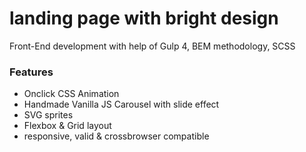 # landing page with bright design
Front-End development with help of Gulp 4, BEM methodology, SCSS

### Features
* Onclick CSS Animation
* Handmade Vanilla JS Carousel with slide effect
* SVG sprites
* Flexbox & Grid layout
* responsive, valid & crossbrowser compatible